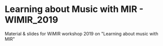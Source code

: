 # Learning about Music with MIR - WIMIR_2019
Material &amp; slides for WiMIR workshop 2019 on "Learning about music with MIR"
